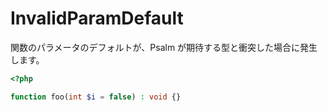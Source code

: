 # InvalidParamDefault

関数のパラメータのデフォルトが、Psalm が期待する型と衝突した場合に発生します。

```php
<?php

function foo(int $i = false) : void {}
```
